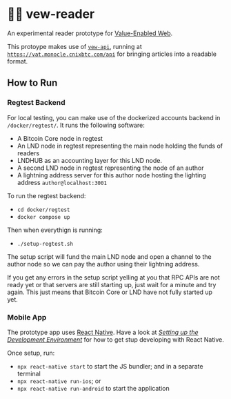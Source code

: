 # 👨‍🔬 vew-reader

An experimental reader prototype for [Value-Enabled Web](https://github.com/seetee-io/value-enabled-web).

This protoype makes use of [`vew-api`](https://github.com/seetee-io/vew-api), running at [`https://vat.monocle.cnixbtc.com/api`](https://vat.monocle.cnixbtc.com/api) for bringing articles into a readable format.

## How to Run

### Regtest Backend

For local testing, you can make use of the dockerized accounts backend in `/docker/regtest/`.
It runs the following software:

- A Bitcoin Core node in regtest
- An LND node in regtest representing the main node holding the funds of readers
- LNDHUB as an accounting layer for this LND node.
- A second LND node in regtest representing the node of an author
- A lightning address server for this author node hosting the lighting address `author@localhost:3001`

To run the regtest backend:

- `cd docker/regtest`
- `docker compose up`

Then when everythign is running:

- `./setup-regtest.sh`

The setup script will fund the main LND node and open a channel to the author node so we can pay the author using their lightning address.

If you get any errors in the setup script yelling at you that RPC APIs are not ready yet or that servers are still starting up, just wait for a minute and try again.
This just means that Bitcoin Core or LND have not fully started up yet.

### Mobile App

The prototype app uses [React Native](https://reactnative.dev).
Have a look at [_Setting up the Development Environment_](https://reactnative.dev/docs/environment-setup) for how to get stup developing with React Native.

Once setup, run:

- `npx react-native start` to start the JS bundler; and in a separate terminal
- `npx react-native run-ios`; or
- `npx react-native run-android` to start the application
